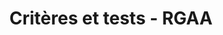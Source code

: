 ---
title: Critères et tests - RGAA
permalink: "/publications/rgaa-accessibilite/methode/criteres/"
menu:
  title: Critères et tests
  weight: 32
layout: rgaa-accessibilite
---